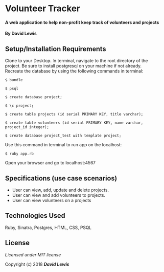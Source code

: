 # Volunteer Tracker

#### A web application to help non-profit keep track of volunteers and projects

#### By David Lewis

## Setup/Installation Requirements

Clone to your Desktop.
In terminal, navigate to the root directory of the project. Be sure to install postgresql on your machine if not already.
Recreate the database by using the following commands in terminal:

```
$ bundle
```
```
$ psql
```
```
$ create database project;
```
```
$ \c project;
```
```
$ create table projects (id serial PRIMARY KEY, title varchar);
```
```
$ create table volunteers (id serial PRIMARY KEY, name varchar, project_id integer);
```
```
$ create database project_test with template project;
```
Use this command in terminal to run app on the localhost:

```
$ ruby app.rb
```

Open your browser and go to localhost:4567

## Specifications (use case scenarios)

* User can view, add, update and delete projects.
* User can view and add volunteers to projects.
* User can view volunteers on a projects

## Technologies Used

Ruby, Sinatra, Postgres, HTML, CSS, PSQL

## License

*Licensed under MIT license*

Copyright (c) 2018 **_David Lewis_**
